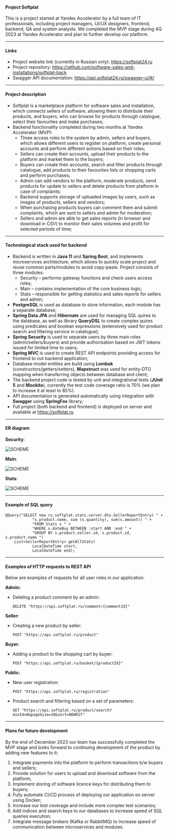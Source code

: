 #### Project Softplat
This is a project started at Yandex Accelerator by a full team of IT professionals, including project managers, UI/UX designers, frontend, backend, QA and system analysts. We completed the MVP stage during 4Q 2023 at Yandex Accelerator and plan to further develop our platform.
___

#### Links 
* Project website link (currently in Russian only): https://softplat24.ru
* Project repository: https://github.com/software-sales-and-installations/softplat-back
* Swagger API documentation: https://api.softplat24.ru/swagger-ui/#/
___

#### Project description
* Softplat is a marketplace platform for software sales and installation, which connects sellers of software, allowing them to distribute their products, and buyers, who can browse for products through catalogue, select their favourites and make purchases; 
* Backend functionality completed during two months at Yandex Accelerator (MVP): 
    * Three access roles to the system by admin, sellers and buyers, which allows different users to register on platform, create personal accounts and perform different actions based on their roles; 
    * Sellers can create their accounts, upload their products to the platform and market them to the buyers; 
    * Buyers can create their accounts, search and filter products through catalogue, add products to their favourites lists or shopping carts and perform purchases; 
    * Admin can add vendors to the platform, moderate products, send products for update to sellers and delete products from platform in case of complaints; 
    * Backend supports storage of uploaded images by users, such as images of products, sellers and vendors;
    * When purchasing products buyers can comment them and submit complaints, which are sent to sellers and admin for moderation; 
    * Sellers and admin are able to get sales reports (in browser and download in CSV) to monitor their sales volumes and profit for selected periods of time; 
___

#### Technological stack used for backend
* Backend is written in **Java 11** and **Spring Boot**, and implements microservices architecture, which allows to quickly scale project and reuse common parts/modules to avoid copy-paste. Project consists of three modules: 
    * Security – performs gateway functions and check users access roles;
    * Main – contains implementation of the core business logic;
    * Stats – responsible for getting statistics and sales reports for sellers and admin; 
* **PostgreSQL** is used as database to store information, each module has a separate database; 
* **Spring Data JPA** and **Hibernate** are used for managing SQL quires to the database, as well as library **QueryDSL** to create complex quires using predicates and boolean expressions (extensively used for product search and filtering service in catalogue); 
* **Spring Security** is used to separate users by three main roles (admin/sellers/buyers) and provide authorisation based on JWT tokens issued for limited time to users; 
* **Spring MVC** is used to create REST API endpoints providing access for frontend to out backend application; 
* Database model entities are build using **Lombok** (constructors/getters/setters), **Mapstruct** was used for entity-DTO mapping when transferring objects between database and client;  
* The backend project code is tested by unit and integrational tests (**JUnit 5** and **Mockito**), currently the test code coverage ratio is 70% (we plan to increase it at least to 85%). 
* API documentation is generated automatically using integration with **Swagger** using **SpringFox** library; 
* Full project (both backend and frontend) is deployed on server and available at https://softplat.ru 
___

#### ER diagram
**Security**:

![SCHEME](https://github.com/software-sales-and-installations/softplat-back/blob/dev-microservices/er-diagram-db/softplat-security.jpg)

**Main**:

![SCHEME](https://github.com/software-sales-and-installations/softplat-back/blob/dev-microservices/er-diagram-db/softplat-main.jpg)

**Stats**:

![SCHEME](https://github.com/software-sales-and-installations/softplat-back/blob/dev-microservices/er-diagram-db/softplat-stats.jpg)

----
#### Example of SQL query
```
@Query("SELECT new ru.softplat.stats.server.dto.SellerReportEntry( " +
            "s.product.name, sum (s.quantity), sum(s.amount)) " +
            "FROM Stats s " +
            "WHERE s.dateBuy BETWEEN :start AND :end " +
            "GROUP BY s.product.seller.id, s.product.id, s.product.name ")
    List<SellerReportEntry> getAllStats(
            LocalDateTime start,
            LocalDateTime end);
```
----

#### Examples of HTTP requests to REST API
Below are examples of requests for all user roles in our application.

**Admin:**
- Deleting a product comment by an admin:

  ```DELETE "https://api.softplat.ru/comment/{commentId}"```

**Seller:**
- Creating a new product by seller:

  ```POST "https://api.softplat.ru/product"```

**Buyer:**
- Adding a product to the shopping cart by buyer:

  ```POST "https://api.softplat.ru/basket/{productId}"```

**Public:**
- New user registration:

  ```POST "https://api.softplat.ru/registration"```

- Product search and filtering based on a set of parameters:

  ```GET "https://api.softplat.ru/product/search?minId=0&pageSize=10&sort=NEWEST"```
___

#### Plans for future development
By the end of December 2023 our team has successfully completed the MVP stage and looks forward to continuing development of the product by adding new features to it: 
1. Integrate payments into the platform to perform transactions b/w buyers and sellers; 
2. Provide solution for users to upload and download software from the platform; 
3. Implement storing of software licence keys for distributing them to buyers; 
4. Fully automate CI/CD process of deploying our application on server using Docker; 
5. Increase our test coverage and include more complex test scenarios; 
6. Add indices and search keys to our databases to increase speed of SQL queries execution; 
7. Integrate message brokers (Kafka or RabbitMQ) to increase speed of communication between microservices and modules.
